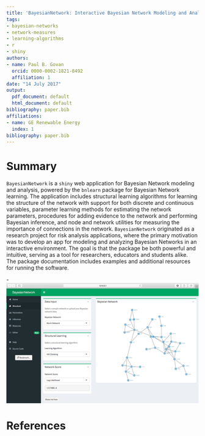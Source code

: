 ```yaml
---
title: 'BayesianNetwork: Interactive Bayesian Network Modeling and Analysis'
tags:
- bayesian-networks
- network-measures
- learning-algorithms
- r
- shiny
authors:
- name: Paul B. Govan
  orcid: 0000-0002-1821-8492
  affiliation: 1
date: "14 July 2017"
output:
  pdf_document: default
  html_document: default
bibliography: paper.bib
affiliations:
- name: GE Renewable Energy
  index: 1
bibliography: paper.bib
---
```


# Summary

`BayesianNetwork` is a `shiny` web application for Bayesian Network modeling and analysis, powered by the `bnlearn` package for Bayesian Network learning. The application includes structural learning algorithms for learning the structure of the network with support for both discrete and continuous variables, parameter learning methods for estimating the network parameters, procedures for adding evidence to the network and performing Bayesian inference, and node and network utilities for measuring the importance of connections in the network. `BayesianNetwork` originated as a research project for risk analysis applications, where the primary motivation was to develop an app for modeling and analyzing Bayesian Networks in an interactive environment. The goal is that the package be both powerful and intuitive, serving as a tool for researchers, educators and students alike. The package documentation includes examples and additional resources for running the software.

-![Structure tab](Structure.png)

# References
